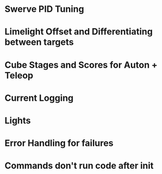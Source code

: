 # Swerve PID Tuning
# Limelight Offset and Differentiating between targets
# Cube Stages and Scores for Auton + Teleop
# Current Logging
# Lights
# Error Handling for failures

# Commands don't run code after init